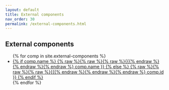 ```yaml
---
layout: default
title: External components
nav_order: 30
permalink: /external-components.html
---
```


<div class="well">
    <h2>External components</h2>
    <ul>
    {% for comp in site.external-components %}
    <li><a href="{% raw %}{% raw %}{% raw %}{{{% endraw %}{% endraw %}{% endraw %} comp.url | relative_url }}">
    {% if comp.name %} {% raw %}{% raw %}{% raw %}{{{% endraw %}{% endraw %}{% endraw %} comp.name }} {% else %} {% raw %}{% raw %}{% raw %}{{{% endraw %}{% endraw %}{% endraw %} comp.id }} {% endif %}
        </a></li>
    {% endfor %}
    </ul>
</div>
